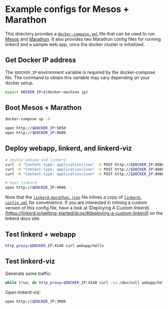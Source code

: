 # Example configs for Mesos + Marathon

This directory provides a [`docker-compose.yml`](docker-compose.yml) file that
can be used to run [Mesos](http://mesos.apache.org/) and
[Marathon](https://mesosphere.github.io/marathon/). It also provides two
Marathon config files for running linkerd and a sample web app, once the docker
cluster is initialized.

## Get Docker IP address

The `$DOCKER_IP` environment variable is required by the docker-compose file.
The command to obtain this variable may vary depending on your docker setup.

```bash
export DOCKER_IP=$(docker-machine ip)
```

## Boot Mesos + Marathon

```bash
docker-compose up -d

open http://$DOCKER_IP:5050
open http://$DOCKER_IP:8080
```

## Deploy webapp, linkerd, and linkerd-viz

```bash
# deploy webapp and linkerd
curl -H "Content-type: application/json" -X POST http://$DOCKER_IP:8080/v2/apps -d @webapp.json
curl -H "Content-type: application/json" -X POST http://$DOCKER_IP:8080/v2/apps -d @linkerd-marathon.json
curl -H "Content-type: application/json" -X POST http://$DOCKER_IP:8080/v2/apps -d @linkerd-viz.json

# test linkerd
open http://$DOCKER_IP:9990
```

Note that the [`linkerd-marathon.json`](linkerd-marathon.json) file inlines a
copy of [`linkerd-config.yml`](linkerd-config.yml) for convenience. If you are
interested in inlining a custom version of this config file, have a look at
(Deploying A Custom linkerd)[https://linkerd.io/getting-started/dcos/#deploying-a-custom-linkerd]
on the linkerd docs site.

## Test linkerd + webapp

```bash
http_proxy=$DOCKER_IP:4140 curl webapp/hello
```

## Test linkerd-viz

Generate some traffic:

```bash
while true; do http_proxy=$DOCKER_IP:4140 curl -so /dev/null webapp/hello; done
```

Open linkerd-viz:

```bash
open http://$DOCKER_IP:3000
```
